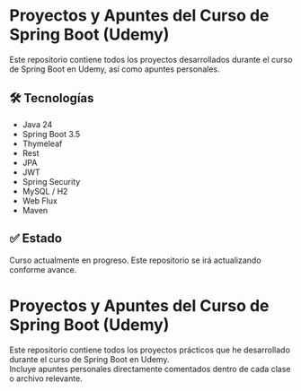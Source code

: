 # Proyectos y Apuntes del Curso de Spring Boot (Udemy)

Este repositorio contiene todos los proyectos desarrollados durante el curso de Spring Boot en Udemy, así como apuntes personales.

## 🛠️ Tecnologías

- Java 24
- Spring Boot 3.5
- Thymeleaf
- Rest
- JPA
- JWT
- Spring Security
- MySQL / H2
- Web Flux
- Maven

## ✅ Estado

Curso actualmente en progreso. Este repositorio se irá actualizando conforme avance.

# Proyectos y Apuntes del Curso de Spring Boot (Udemy)

Este repositorio contiene todos los proyectos prácticos que he desarrollado durante el curso de Spring Boot en Udemy.  
Incluye apuntes personales directamente comentados dentro de cada clase o archivo relevante.
